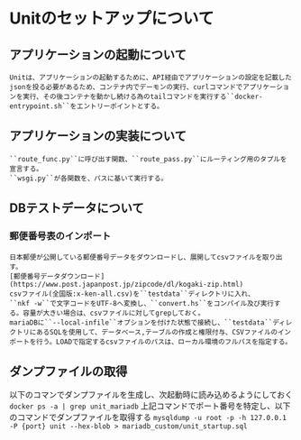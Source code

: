 # Unitのセットアップについて

## アプリケーションの起動について
    Unitは、アプリケーションの起動するために、API経由でアプリケーションの設定を記載したjsonを投る必要があるため、コンテナ内でデーモンの実行、curlコマンドでアプリケーションを実行、その後コンテナを動かし続ける為のtailコマンドを実行する``docker-entrypoint.sh``をエントリーポイントとする。

## アプリケーションの実装について
    ``route_func.py``に呼び出す関数、``route_pass.py``にルーティング用のタプルを宣言する。
    ``wsgi.py``が各関数を、パスに基いて実行する。


## DBテストデータについて

### 郵便番号表のインポート
    日本郵便が公開している郵便番号データをダウンロードし、展開してcsvファイルを取り出す。
    [郵便番号データダウンロード] (https://www.post.japanpost.jp/zipcode/dl/kogaki-zip.html)
    csvファイル(全国版:x-ken-all.csv)を``testdata``ディレクトリに入れ、
    ``nkf -w``で文字コードをUTF-8へ変換し、``convert.hs``をコンパイル及び実行する。容量が大きい場合は、csvファイルに対してgrepしておく。
    mariaDBに``--local-infile``オプションを付けた状態で接続し、``testdata``ディレクトリにあるSQLを使用して、データベース,テーブルの作成と権限付与、CSVファイルのインポートを行う。LOADで指定するcsvファイルのパスは、ローカル環境のフルパスを指定する。

## ダンプファイルの取得
以下のコマンでダンプファイルを生成し、次起動時に読み込めるようにしておく
``docker ps -a | grep unit_mariadb``
上記コマンドでポート番号を特定し、以下のコマンドでダンプファイルを取得する
``mysqldump -u root -p -h 127.0.0.1 -P {port} unit --hex-blob > mariadb_custom/unit_startup.sql``

